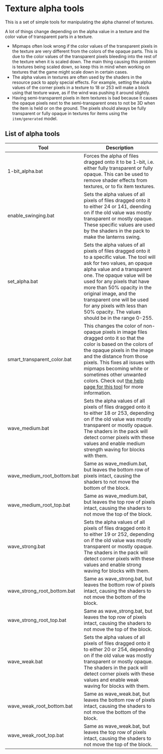 # Texture alpha tools
This is a set of simple tools for manipulating the alpha channel of textures.

A lot of things change depending on the alpha value in a texture and the color value of transparent parts in a texture.
- Mipmaps often look wrong if the color values of the transparent pixels in the texture are very different from the colors of the opaque parts. This is due to the color values of the transparent pixels bleeding into the rest of the texture when it is scaled down. The main thing causing this problem is textures being scaled down, so keep this in mind when working on textures that the game might scale down in certain cases.
- The alpha values in textures are often used by the shaders in the resource pack to apply special effects. For example, setting the alpha values of the corner pixels in a texture to 18 or 253 will make a block using that texture wave, as if the wind was pushing it around slightly.
- Having semi-transparent pixels in item textures is bad because it causes the opaque pixels next to the semi-transparent ones to not be 3D when the item is held or on the ground. The pixels should always be fully transparent or fully opaque in textures for items using the `item/generated` model.

## List of alpha tools
| Tool | Description |
|-|-|
| 1-bit_alpha.bat | Forces the alpha of files dragged onto it to be 1-bit, i.e. either fully transparent or fully opaque. This can be used to remove shader effects from textures, or to fix item textures. |
| enable_swinging.bat | Sets the alpha values of all pixels of files dragged onto it to either 24 or 141, deending on if the old value was mostly transparent or mostly opaque. These specific values are used by the shaders in the pack to make the lanterns swing. |
| set_alpha.bat | Sets the alpha values of all pixels of files dragged onto it to a specific value. The tool will ask for two values, an opaque alpha value and a transparent one. The opaque value will be used for any pixels that have more than 50% opacity in the original image, and the transparent one will be used for any pixels with less than 50% opacity. The values should be in the range 0-255. |
| smart_transparent_color.bat | This changes the color of non-opaque pixels in image files dragged onto it so that the color is based on the colors of the opaque pixels in the image and the distance from those pixels. This fixes all issues with mipmaps becoming white or sometimes other unwanted colors. Check out [the help page for this tool](help/smart_transparent_color.md) for more information. |
| wave_medium.bat | Sets the alpha values of all pixels of files dragged onto it to either 18 or 253, depending on if the old value was mostly transparent or mostly opaque. The shaders in the pack will detect corner pixels with these values and enable medium strength waving for blocks with them. |
| wave_medium_root_bottom.bat | Same as wave_medium.bat, but leaves the bottom row of pixels intact, causing the shaders to not move the bottom of the block. |
| wave_medium_root_top.bat | Same as wave_medium.bat, but leaves the top row of pixels intact, causing the shaders to not move the top of the block. |
| wave_strong.bat | Sets the alpha values of all pixels of files dragged onto it to either 19 or 252, depending on if the old value was mostly transparent or mostly opaque. The shaders in the pack will detect corner pixels with these values and enable strong waving for blocks with them. |
| wave_strong_root_bottom.bat | Same as wave_strong.bat, but leaves the bottom row of pixels intact, causing the shaders to not move the bottom of the block. |
| wave_strong_root_top.bat | Same as wave_strong.bat, but leaves the top row of pixels intact, causing the shaders to not move the top of the block. |
| wave_weak.bat | Sets the alpha values of all pixels of files dragged onto it to either 20 or 254, depending on if the old value was mostly transparent or mostly opaque. The shaders in the pack will detect corner pixels with these values and enable weak waving for blocks with them. |
| wave_weak_root_bottom.bat | Same as wave_weak.bat, but leaves the bottom row of pixels intact, causing the shaders to not move the bottom of the block. |
| wave_weak_root_top.bat | Same as wave_weak.bat, but leaves the top row of pixels intact, causing the shaders to not move the top of the block. |
